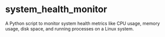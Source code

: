 # system_health_monitor
A Python script to monitor system health metrics like CPU usage, memory usage, disk space, and running processes on a Linux system.
